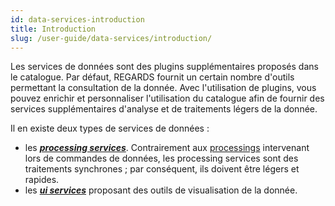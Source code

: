 ```yaml
---
id: data-services-introduction
title: Introduction
slug: /user-guide/data-services/introduction/
---
```


Les services de données sont des plugins supplémentaires proposés dans le catalogue. Par défaut, REGARDS fournit un certain nombre d'outils permettant la consultation de la donnée. Avec l'utilisation de plugins, vous pouvez enrichir et personnaliser l'utilisation du catalogue afin de fournir des services supplémentaires d'analyse et de traitements légers de la donnée.

Il en existe deux types de services de données :

- les ***[processing services](processing-services/)***. Contrairement aux [processings](../8-order-data/processing.md) intervenant lors de commandes de données, les processing services sont des traitements synchrones ; par conséquent, ils doivent être légers et rapides.
- les ***[ui services](ui-services.md)*** proposant des outils de visualisation de la donnée.
